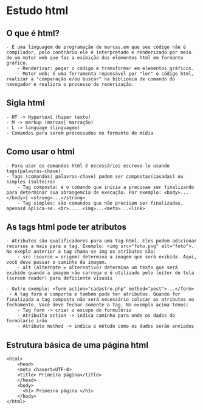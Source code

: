 # Estudo html   
## O que é html?
    - É uma linguagem de programação de marcas,em que seu código não é compilador, pelo contrário ele é interpretado e renderizado por meio de um motor web que faz a exibição dos elementos html em formanto gráfico.
        - Renderizar: pegar o código e transformar em elementos gráficos.
        - Motor web: é uma ferramenta reponsável por "ler" o código html, realizar a "comparação e/ou buscar" na biblioeca de comando do navegador e realizra o processo de rederização.

## Sigla html
    - HT -> Hypertext (hiper texto)
    - M -> markup (marcas| marcação)
    - L -> language (linguagem)
    - Comandos para serem processados no formanto de mídia

## Como usar o html
    - Para usar os comandos html é necessários escreve-lo usando tags(palavras-chave)
    - Tags (comandos| palavras-chave) podem ser compostas(casadas) ou simples (solteira)
        - Tag composta: é o comando que inicia a precisae ser finalizando para determinar sua abrangemcia de execução. Por exemplo: <body>....</body>| <strong>...</strong>
        - Tag simples: são comandos que não precisam ser finalizadas, apenasd aplica-se. <br>.....<img>...<meta>...<link>

## As tags html pode ter atributos
    - Atributos são qualificadores para uma tag html. Eles podem adicionar recursos a mais para a tag. Exemplo: <img src="foto.png" alt="foto">. No exeplo anterior a tag chama-se img os atributos são: 
        - src (source = origem) determina a imagem que será exibida. Aqui, você deve passar o caminho da imagem.
        - alt (alternate = alternativo) determina um texto que será exibido quando a imagem não carrega e é utilizado pelo leitor de tela (screen reader) para deficiente visuais

    - Outro exemplo: <form action="cadastro.php" method="post">...</form>
     - A tag form é comporta e também pode ter atributos. Quando for finalizada a tag composta não será necessário colocar os atributos no fechamento. Você deve fechar somente a tag. No exemplo acima temos:
        - Tag form -> criar o escopo do formulério
        - Atribuito action -> indica caminho para onde os dados do formúlario irão
        - Atributo method -> indica o método como os dados serão enviados

## Estrutura básica de uma página html

```
<html>
    <head>
    <meta chasert=UTF-8>
    <title> Primeira página</title>
    </head>
    <body>
      <h1> Primeira página </h1>
    </body>
</html>
```

